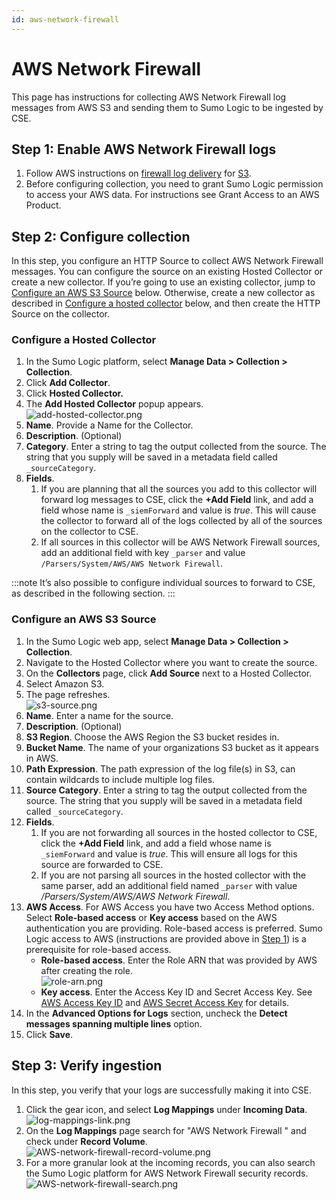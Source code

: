 ```yaml
---
id: aws-network-firewall
---
```


# AWS Network Firewall

This page has instructions for collecting AWS Network Firewall log messages from AWS S3 and sending them to Sumo Logic to be ingested by CSE.

## Step 1: Enable AWS Network Firewall logs

1. Follow AWS instructions on [firewall log delivery](https://docs.aws.amazon.com/network-firewall/latest/developerguide/firewall-logging.html) for [S3](https://docs.aws.amazon.com/network-firewall/latest/developerguide/logging-s3.html).
1. Before configuring collection, you need to grant Sumo Logic permission to access your AWS data. For instructions see Grant Access to an AWS Product.  

## Step 2: Configure collection

In this step, you configure an HTTP Source to collect AWS Network Firewall messages. You can configure the source on an existing Hosted Collector or create a new collector. If you’re going to use an existing collector, jump to [Configure an AWS S3 Source](./AWS_Network_Firewall.md "AWS Network Firewall from an S3 Source") below. Otherwise, create a new collector as described in [Configure a hosted collector](./AWS_Network_Firewall.md "AWS Network Firewall from an S3 Source") below, and then create the HTTP Source on the collector.

### Configure a Hosted Collector

1. In the Sumo Logic platform, select **Manage Data \> Collection \> Collection**.
1. Click **Add Collector**.
1. Click **Hosted Collector.**
1. The **Add Hosted Collector** popup appears.  
    ![add-hosted-collector.png](/img/cloud-siem-enterprise/add-hosted-collector.png)
1. **Name**. Provide a Name for the Collector.
1. **Description**. (Optional)
1. **Category**. Enter a string to tag the output collected from the source. The string that you supply will be saved in a metadata field called `_sourceCategory`. 
1. **Fields**. 
    1. If you are planning that all the sources you add to this collector will forward log messages to CSE, click the **+Add Field** link, and add a field whose name is `_siemForward` and value is *true*. This will cause the collector to forward all of the logs collected by all of the sources on the collector to CSE.
    1. If all sources in this collector will be AWS Network Firewall sources, add an additional field with key `_parser` and value `/Parsers/System/AWS/AWS Network Firewall`.

:::note
It’s also possible to configure individual sources to forward to CSE, as described in the following section.
:::

### Configure an AWS S3 Source

1. In the Sumo Logic web app, select **Manage Data \> Collection \> Collection**. 
1. Navigate to the Hosted Collector where you want to create the source.
1. On the **Collectors** page, click **Add Source** next to a Hosted Collector.
1. Select Amazon S3. 
1. The page refreshes.  
    ![s3-source.png](/img/cloud-siem-enterprise/s3-source.png)
1. **Name**. Enter a name for the source. 
1. **Description**. (Optional) 
1. **S3 Region**. Choose the AWS Region the S3 bucket resides in.
1. **Bucket Name**. The name of your organizations S3 bucket as it appears in AWS.
1. **Path Expression**. The path expression of the log file(s) in S3, can contain wildcards to include multiple log files.
1. **Source Category**. Enter a string to tag the output collected from  the source. The string that you supply will be saved in a metadata field called `_sourceCategory`.
1. **Fields**.
    1. If you are not forwarding all sources in the hosted collector to CSE, click the **+Add Field** link, and add a field whose name is `_siemForward` and value is *true*. This will ensure all logs for this source are forwarded to CSE.
    1. If you are not parsing all sources in the hosted collector with the same parser, add an additional field named `_parser` with value */Parsers/System/AWS/AWS Network Firewall*.
1. **AWS Access**. For AWS Access you have two Access Method options. Select **Role-based access** or **Key access** based on the AWS authentication you are providing. Role-based access is preferred. Sumo Logic access to AWS (instructions are provided above in [Step 1](#step-1-enable-aws-network-firewall-logs)) is a prerequisite for role-based access.
    -   **Role-based access**. Enter the Role ARN that was provided by AWS after creating the role.   
        ![role-arn.png](/img/cloud-siem-enterprise/role-arn.png)
    -   **Key access**. Enter the Access Key ID and Secret Access Key. See [AWS Access Key ID](http://docs.aws.amazon.com/STS/latest/UsingSTS/UsingTokens.html#RequestWithSTS) and [AWS Secret Access Key](https://aws.amazon.com/iam/) for details.
14. In the **Advanced Options for Logs** section, uncheck the **Detect messages spanning multiple lines** option.
15. Click **Save**.

## Step 3: Verify ingestion

In this step, you verify that your logs are successfully making it into CSE. 

1. Click the gear icon, and select **Log Mappings** under **Incoming Data**.  
    ![log-mappings-link.png](/img/cloud-siem-enterprise/log-mappings-link.png)
1. On the **Log Mappings** page search for "AWS Network Firewall " and check under **Record Volume**.   
    ![AWS-network-firewall-record-volume.png](/img/cloud-siem-enterprise/AWS-network-firewall-record-volume.png)
1. For a more granular look at the incoming records, you can also search the Sumo Logic platform for AWS Network Firewall security records.  
    ![AWS-network-firewall-search.png](/img/cloud-siem-enterprise/AWS-network-firewall-search.png)

  
 
